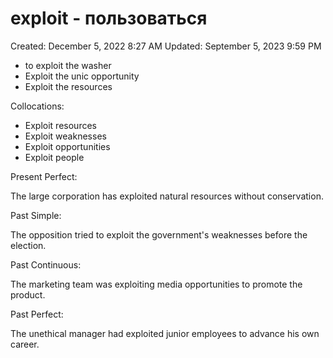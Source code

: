 # exploit - пользоваться

Created: December 5, 2022 8:27 AM
Updated: September 5, 2023 9:59 PM

- to exploit the washer
- Exploit the unic opportunity
- Exploit the resources

Collocations:

- Exploit resources
- Exploit weaknesses
- Exploit opportunities
- Exploit people

Present Perfect:

The large corporation has exploited natural resources without conservation.

Past Simple:

The opposition tried to exploit the government's weaknesses before the election.

Past Continuous:

The marketing team was exploiting media opportunities to promote the product.

Past Perfect:

The unethical manager had exploited junior employees to advance his own career.